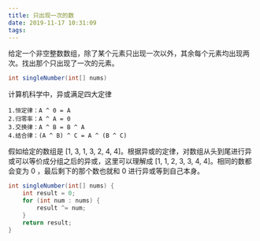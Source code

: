 ```yaml
---
title: 只出现一次的数
date: 2019-11-17 10:31:09
tags: 
---
```


给定一个非空整数数组，除了某个元素只出现一次以外，其余每个元素均出现两次。找出那个只出现了一次的元素。

```java
int singleNumber(int[] nums)
```

计算机科学中，异或满足四大定律

```
1.恒定律：A ^ 0 = A
2.归零率：A ^ A = 0
3.交换律：A ^ B = B ^ A
4.结合律：(A ^ B) ^ C = A ^ (B ^ C)
```

假如给定的数组是 [1, 3, 1, 3, 2, 4, 4]。根据异或的定律，对数组从头到尾进行异或可以等价成分组之后的异或，这里可以理解成 [1, 1, 2, 3, 3, 4, 4]。相同的数都会变为 0 ，最后剩下的那个数也就和 0 进行异或等到自己本身。

```java
int singleNumber(int[] nums) {
    int result = 0;
    for (int num : nums) {
        result ^= num;
    }
    return result;
}
```
